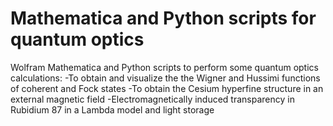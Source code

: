 # Mathematica and Python scripts for quantum optics  
 Wolfram Mathematica and Python scripts to perform some quantum optics calculations:
-To obtain and visualize the the Wigner and Hussimi functions of coherent and Fock states
-To obtain the Cesium hyperfine structure in an external magnetic field
-Electromagnetically induced transparency in Rubidium 87 in a Lambda model and light storage
